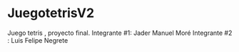 # JuegotetrisV2

Juego tetris , proyecto final.
Integrante  #1: Jader Manuel Moré
Integrante #2 : Luis Felipe Negrete
